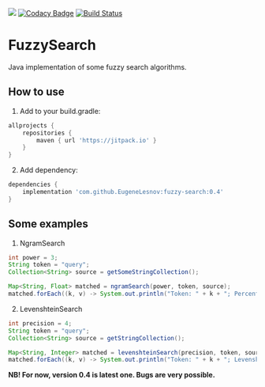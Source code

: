 [![](https://jitpack.io/v/EugeneLesnov/fuzzy-search.svg)](https://jitpack.io/#EugeneLesnov/fuzzy-search)
[![Codacy Badge](https://api.codacy.com/project/badge/Grade/815f744ded9b4ebcaeccde25ff0da4e2)](https://www.codacy.com/manual/zheka.lesnov1996/fuzzy-search?utm_source=github.com&amp;utm_medium=referral&amp;utm_content=EugeneLesnov/fuzzy-search&amp;utm_campaign=Badge_Grade)
[![Build Status](https://travis-ci.com/EugeneLesnov/fuzzy-search.svg?branch=master)](https://travis-ci.com/EugeneLesnov/fuzzy-search)

# FuzzySearch
Java implementation of some fuzzy search algorithms.

## How to use

1. Add to your build.gradle:
```groovy
allprojects {
    repositories {
        maven { url 'https://jitpack.io' }
    }
}
```

2. Add dependency:
```groovy
dependencies {
    implementation 'com.github.EugeneLesnov:fuzzy-search:0.4'
}
```

## Some examples

1. NgramSearch
```java
int power = 3;
String token = "query";
Collection<String> source = getSomeStringCollection();

Map<String, Float> matched = ngramSearch(power, token, source);
matched.forEach((k, v) -> System.out.println("Token: " + k + "; Percentage: " + v));
```

2. LevenshteinSearch
```java
int precision = 4;
String token = "query";
Collection<String> source = getStringCollection();

Map<String, Integer> matched = levenshteinSearch(precision, token, source);
matched.forEach((k, v) -> System.out.println("Token: " + k + "; Levenshtein distance: " + v));
```

**NB! For now, version 0.4 is latest one. Bugs are very possible.**
